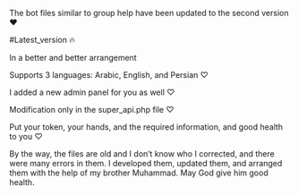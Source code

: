 The bot files similar to group help have been updated to the second version ❤️

#Latest_version 🔥

In a better and better arrangement

Supports 3 languages: Arabic, English, and Persian ♡

I added a new admin panel for you as well ♡

Modification only in the super_api.php file ♡

Put your token, your hands, and the required information, and good health to you ♡

By the way, the files are old and I don’t know who I corrected, and there were many errors in them. I developed them, updated them, and arranged them with the help of my brother Muhammad. May God give him good health.
